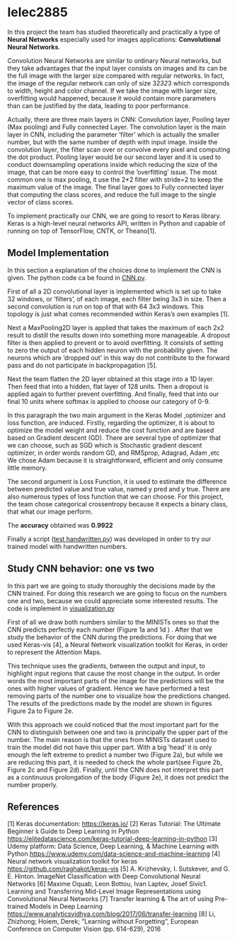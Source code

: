 # lelec2885

In this project the team has studied theoretically and practically a type of **Neural Networks** especially used for images applications: **Convolutional Neural Networks**.

Convolution Neural Networks are similar to ordinary Neural networks, but they take advantages that the input layer consists on images and its can be the full image with the larger size compared with regular networks. In fact, the image of the regular network can only of size 32*32*3 which corresponds to width, height and color channel. If we take the image with larger size, overfitting would happened, because it would contain more parameters than can be justified by the data, leading to poor performance.

Actually, there are three main layers in CNN: Convolution layer, Pooling layer (Max pooling) and Fully connected Layer. The convolution layer is the main layer in CNN, including the parameter ’filter’ which is actually the smaller number, but with the same number of depth with input image. Inside the convolution layer, the filter scan over or convolve every pixel and computing the dot product. Pooling layer would be our second layer and it is used to conduct downsampling operations inside which reducing the size of the image, that can be more easy to control the ’overfitting’ issue. The most common one is max pooling, it use the 2*2 filter with stride=2 to keep the maximum value of the image. The final layer goes to Fully connected layer that computing the class scores, and reduce the full image to the single vector of class scores.

To implement practically our CNN, we are going to resort to Keras library. Keras is a high-level neural networks API, written in Python and capable of running on top of TensorFlow, CNTK, or Theano[1].

## Model Implementation

In this section a explanation of the choices done to implement the CNN is given. The  python code ca be found in [CNN.py](code/CNN.py).

First of all a 2D convolutional layer is implemented which is set up to take 32 windows, or ’filters’, of each image, each filter being 3x3 in size. Then a second convolution is run on top of that with 64 3x3 windows. This topology is just what comes recommended within Keras’s own examples [1].

Next  a MaxPooling2D layer is applied that takes the maximum of each 2x2 result to distill the results down into something more manageable. A dropout filter is then applied to prevent or to avoid overfitting. It consists of setting to zero the output of each hidden neuron with the probability given. The neurons which are ’dropped out’ in this way do not contribute to the forward pass and do not participate in backpropagation [5].

Next the team flatten the 2D layer  obtained at this stage into a 1D layer. Then feed that into a hidden, flat layer of 128 units. Then a dropout is applied again to further prevent overfitting. And finally,  feed that into our final 10 units where softmax is applied to choose our category of 0-9.

In this paragraph the two main argument in the Keras Model ,optimizer and loss function, are induced. Firstly, regarding the optimizer, it is about to optimize the model weight and reduce the cost function and are based based on Gradient descent (GD). There are several type of optimizer that we can choose, such as SGD which is Stochastic gradient descent optimizer, in order words random GD, and RMSprop, Adagrad, Adam ,etc We chose Adam because it is straightforward, efficient and only consume little memory.

The second argument is Loss Function, it is used to estimate the difference between predicted value and true value, named y pred and y true. There are also numerous types of loss function that we can choose. For this project, the team chose categorical crossentropy because it expects a binary class, that what our image perform.

The **accuracy** obtained was **0.9922**

Finally a script ([test handwritten.py](code/test_handwritten.py)) was developed in order to try our trained model with handwritten numbers. 

## Study CNN behavior: one vs two

In this part we are going to study thoroughly the decisions made by the CNN trained. For doing this research we are going to focus on the numbers one and two, because we could appreciate some interested results. The code is implement in [visualization.py](code/visualization.py)

First of all we draw both numbers similar to the MINISTs ones so that the CNN predicts perfectly each number (Figure 1a and 1d ) .
After that we study the behavior of the CNN during the predictions. For doing that we used Keras-vis [4], a Neural Network visualization toolkit for Keras, in order to represent the Attention Maps.

This technique uses the gradients, between the output and input, to highlight input regions that cause the most change in the output. In order words the most important parts of the image for the predictions will be the ones with higher values of gradient. Hence we have performed a test removing parts of the number one to visualize how the predictions changed. The results of the predictions made by the model are shown in figures Figure 2a to Figure 2e.

With this approach we could noticed that the most important part for the CNN to distinguish between one and two is principally the upper part of the number. The main reason is that the ones from MINISTs dataset used to train the model did not have this upper part. With a big ’head’ it is only enough the left extreme to predict a number two (Figure 2a), but while we are reducing this part, it is needed to check the whole part(see Figure 2b, Figure 2c and Figure 2d). Finally, until the CNN does not interpret this part as a continuous prolongation of the body (Figure 2e), it does not predict the number properly.

## References

[1] Keras documentation:
   https://keras.io/
[2] Keras Tutorial: The Ultimate Beginner ́s Guide to Deep Learning in Python
   https://elitedatascience.com/keras-tutorial-deep-learning-in-python
[3] Udemy platform: Data Science, Deep Learning, & Machine Learning with Python
   https://www.udemy.com/data-science-and-machine-learning
[4] Neural network visualization toolkit for keras
   https://github.com/raghakot/keras-vis
[5] A. Krizhevsky, I. Sutskever, and G. E. Hinton. ImageNet Classification with Deep Convolutional Neural Networks
[6] Maxime Oquab, Leon Bottou, Ivan Laptev, Josef Sivic1. Learning and Transferring Mid-Level Image Representations using Convolutional Neural Networks
[7] Transfer learning & The art of using Pre-trained Models in Deep Learning
   https://www.analyticsvidhya.com/blog/2017/06/transfer-learning
[8] Li, Zhizhong; Hoiem, Derek; ”Learning without Forgetting”, European Conference on Computer Vision (pp. 614-629), 2016